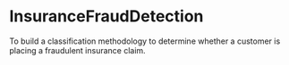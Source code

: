 # InsuranceFraudDetection
To build a classification methodology to determine whether a customer is placing a fraudulent insurance claim.
